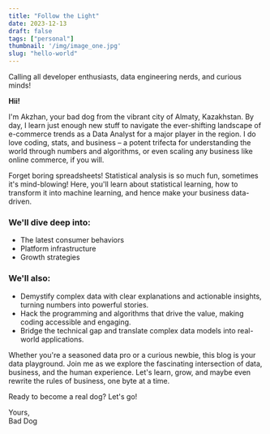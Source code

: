 ```yaml
---
title: "Follow the Light"
date: 2023-12-13
draft: false
tags: ["personal"]
thumbnail: '/img/image_one.jpg'
slug: "hello-world"
---
```


Calling all developer enthusiasts, data engineering nerds, and curious minds!<br>

**Hii!**<br>

I'm Akzhan, your bad dog from the vibrant city of Almaty, Kazakhstan. By day, I learn just enough new stuff to navigate the ever-shifting landscape of e-commerce trends as a Data Analyst for a major player in the region. I do love coding, stats, and business – a potent trifecta for understanding the world through numbers and algorithms, or even scaling any business like online commerce, if you will.  

Forget boring spreadsheets! Statistical analysis is so much fun, sometimes it's mind-blowing! Here, you'll learn about statistical learning, how to transform it into machine learning, and hence make your business data-driven.  

### We'll dive deep into:  

- The latest consumer behaviors  
- Platform infrastructure  
- Growth strategies  

### We'll also:  

* Demystify complex data with clear explanations and actionable insights, turning numbers into powerful stories.  
* Hack the programming and algorithms that drive the value, making coding accessible and engaging.  
* Bridge the technical gap and translate complex data models into real-world applications.  

Whether you're a seasoned data pro or a curious newbie, this blog is your data playground. Join me as we explore the fascinating intersection of data, business, and the human experience. Let's learn, grow, and maybe even rewrite the rules of business, one byte at a time.  

Ready to become a real dog? Let's go!  

Yours,  
Bad Dog

